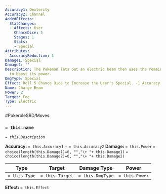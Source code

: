 ```yaml
---
Accuracy1: Dexterity
Accuracy2: Channel
AddedEffects:
  StatChanges:
  - Affects: User
    ChanceDice: 5
    Stages: 1
    Stats:
    - Special
Attributes:
  AccuracyReduction: 1
Damage1: Special
Damage2: ''
Description: The Pokemon lets out an electric beam then uses the remaining charge
  to boost its power.
DmgType: Special
Effect: Roll 5 Chance Dice to Increase the User's Special. -1 Accuracy.
Name: Charge Beam
Power: 2
Target: Foe
Type: Electric
---
```


#PokeroleSRD/Moves

### `= this.name` 
*`= this.Description`*

**Accuracy:** `= this.Accuracy1` + `= this.Accuracy2`
**Damage:** `= this.Power` `= choice(length(this.Damage1)=0, "","\+ "+ this.Damage1)` `= choice(length(this.Damage2)=0, "","\+ "+ this.Damage2)`

| Type          | Target          | Damage Type          | Power          |
| ------------- | --------------- | ---------------- | -------------- |
| `= this.Type` | `= this.Target` | `= this.DmgType` | `= this.Power` | 

**Effect:** `= this.Effect`